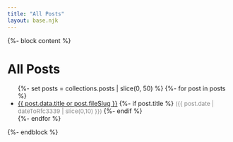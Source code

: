 ```yaml
---
title: "All Posts"
layout: base.njk
---
```


{%- block content %}
# All Posts
<ul>
{%- set posts = collections.posts | slice(0, 50) %}
  {%- for post in posts %}
    <li>
      <a href="{{ post.url }}">{{ post.data.title or post.fileSlug }}</a>
      {%- if post.title %}
        <span style="color:#888;font-size:0.95em;">
          ({{ post.date | dateToRfc3339 | slice(0,10) }})
        </span>
      {%- endif %}
    </li>
  {%- endfor %}
</ul>
{%- endblock %}
